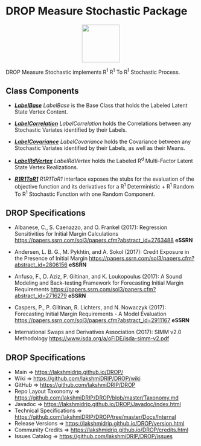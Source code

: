 # DROP Measure Stochastic Package

<p align="center"><img src="https://github.com/lakshmiDRIP/DROP/blob/master/DRIP_Logo.gif?raw=true" width="100"></p>

DROP Measure Stochastic implements R<sup>1</sup> R<sup>1</sup> To R<sup>1</sup> Stochastic Process.


## Class Components

 * [***LabelBase***](https://github.com/lakshmiDRIP/DROP/tree/master/src/main/java/org/drip/measure/stochastic/LabelBase.java)
 <i>LabelBase</i> is the Base Class that holds the Labeled Latent State Vertex Content.

 * [***LabelCorrelation***](https://github.com/lakshmiDRIP/DROP/tree/master/src/main/java/org/drip/measure/stochastic/LabelCorrelation.java)
 <i>LabelCorrelation</i> holds the Correlations between any Stochastic Variates identified by their Labels.

 * [***LabelCovariance***](https://github.com/lakshmiDRIP/DROP/tree/master/src/main/java/org/drip/measure/stochastic/LabelCovariance.java)
 <i>LabelCovariance</i> holds the Covariance between any Stochastic Variates identified by their Labels, as well as their Means.

 * [***LabelRdVertex***](https://github.com/lakshmiDRIP/DROP/tree/master/src/main/java/org/drip/measure/stochastic/LabelRdVertex.java)
 <i>LabelRdVertex</i> holds the Labeled R<sup>d</sup> Multi-Factor Latent State Vertex Realizations.

 * [***R1R1ToR1***](https://github.com/lakshmiDRIP/DROP/tree/master/src/main/java/org/drip/measure/stochastic/R1R1ToR1.java)
 <i>R1R1ToR1</i> interface exposes the stubs for the evaluation of the objective function and its derivatives
 for a R<sup>1</sup> Deterministic + R<sup>1</sup> Random To R<sup>1</sup> Stochastic Function with one
 Random Component.


## DROP Specifications

 * Albanese, C., S. Caenazzo, and O. Frankel (2017): Regression Sensitivities for Initial Margin Calculations
 https://papers.ssrn.com/sol3/papers.cfm?abstract_id=2763488 <b>eSSRN</b>

 * Andersen, L. B. G., M. Pykhtin, and A. Sokol (2017): Credit Exposure in the Presence of Initial Margin
 https://papers.ssrn.com/sol3/papers.cfm?abstract_id=2806156 <b>eSSRN</b>

 * Anfuso, F., D. Aziz, P. Giltinan, and K. Loukopoulus (2017): A Sound Modeling and Back-testing Framework
 for Forecasting Initial Margin Requirements https://papers.ssrn.com/sol3/papers.cfm?abstract_id=2716279
 <b>eSSRN</b>

 * Caspers, P., P. Giltinan, R. Lichters, and N. Nowaczyk (2017): Forecasting Initial Margin Requirements - A
 Model Evaluation https://papers.ssrn.com/sol3/papers.cfm?abstract_id=2911167 <b>eSSRN</b>

 * International Swaps and Derivatives Association (2017): SIMM v2.0 Methodology
 https://www.isda.org/a/oFiDE/isda-simm-v2.pdf


## DROP Specifications

 * Main                     => https://lakshmidrip.github.io/DROP/
 * Wiki                     => https://github.com/lakshmiDRIP/DROP/wiki
 * GitHub                   => https://github.com/lakshmiDRIP/DROP
 * Repo Layout Taxonomy     => https://github.com/lakshmiDRIP/DROP/blob/master/Taxonomy.md
 * Javadoc                  => https://lakshmidrip.github.io/DROP/Javadoc/index.html
 * Technical Specifications => https://github.com/lakshmiDRIP/DROP/tree/master/Docs/Internal
 * Release Versions         => https://lakshmidrip.github.io/DROP/version.html
 * Community Credits        => https://lakshmidrip.github.io/DROP/credits.html
 * Issues Catalog           => https://github.com/lakshmiDRIP/DROP/issues
